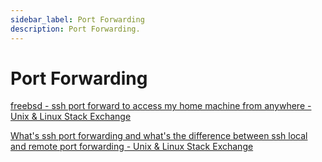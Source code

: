 ```yaml
---
sidebar_label: Port Forwarding
description: Port Forwarding.
---
```


# Port Forwarding

[freebsd - ssh port forward to access my home machine from anywhere - Unix & Linux Stack Exchange](https://unix.stackexchange.com/questions/19620/ssh-port-forward-to-access-my-home-machine-from-anywhere)

[What's ssh port forwarding and what's the difference between ssh local and remote port forwarding - Unix & Linux Stack Exchange](https://unix.stackexchange.com/questions/115897/whats-ssh-port-forwarding-and-whats-the-difference-between-ssh-local-and-remot)   
